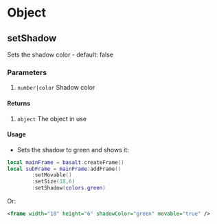 # Object

## setShadow

Sets the shadow color - default: false

### Parameters

1. `number|color` Shadow color

#### Returns

1. `object` The object in use

#### Usage

* Sets the shadow to green and shows it:

```lua
local mainFrame = basalt.createFrame()
local subFrame = mainFrame:addFrame()
        :setMovable()
        :setSize(18,6)
        :setShadow(colors.green)
```

Or:

```xml
<frame width="18" height="6" shadowColor="green" movable="true" />
```
